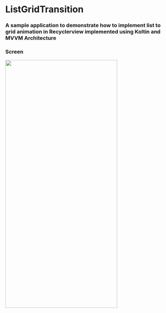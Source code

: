 # ListGridTransition
### A sample application to demonstrate how to implement list to grid animation in Recyclerview implemented using Koltin and MVVM Architecture


### Screen
<img src="screen1.gif" width="350" height="777.77">
</a>
<br/><br/>
